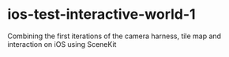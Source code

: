 # ios-test-interactive-world-1
Combining the first iterations of the camera harness, tile map and interaction on iOS using SceneKit 
